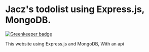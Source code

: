 # Jacz's todolist using Express.js, MongoDB.

[![Greenkeeper badge](https://badges.greenkeeper.io/MrJacz/todolist.svg)](https://greenkeeper.io/)

<p> This website using Express.js and MongoDB, With an api</p>